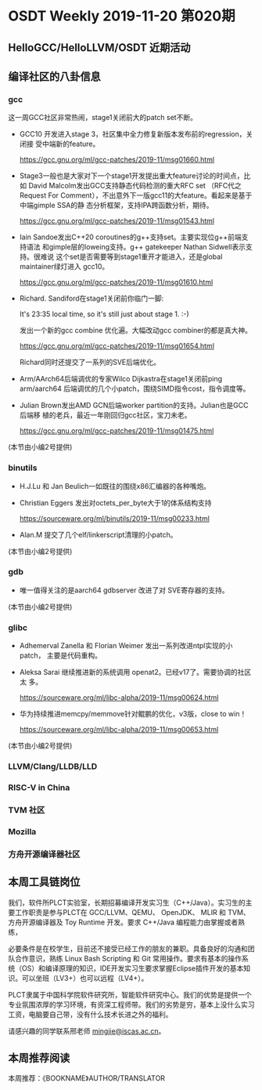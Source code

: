 # OSDT Weekly 2019-11-20 第020期

## HelloGCC/HelloLLVM/OSDT 近期活动

## 编译社区的八卦信息

### gcc

这一周GCC社区非常热闹，stage1关闭前大的patch set不断。

- GCC10 开发进入stage 3，社区集中全力修复新版本发布前的regression，关闭接
受中端新的feature。

  https://gcc.gnu.org/ml/gcc-patches/2019-11/msg01660.html

- Stage3一般也是大家对下一个stage1开发提出重大feature讨论的时间点，比如
  David Malcolm发出GCC支持静态代码检测的重大RFC set （RFC代之Request For
  Comment），不出意外下一版gcc11的大feature。看起来是基于中端gimple SSA的静
  态分析框架，支持IPA跨函数分析，期待。

    https://gcc.gnu.org/ml/gcc-patches/2019-11/msg01543.html

- Iain Sandoe发出C++20 coroutines的g++支持set。主要实现位g++前端支持语法
  和gimple层的loweing支持。g++ gatekeeper Nathan Sidwell表示支持。很难说
  这个set是否需要等到stage1重开才能进入，还是global maintainer绿灯进入
  gcc10。

    https://gcc.gnu.org/ml/gcc-patches/2019-11/msg01610.html

- Richard. Sandiford在stage1关闭前你临门一脚:

    It's 23:35 local time, so it's still just about stage 1. :-)

  发出一个新的gcc combine 优化遍。大幅改动gcc combiner的都是真大神。


    https://gcc.gnu.org/ml/gcc-patches/2019-11/msg01654.html


  Richard同时还提交了一系列的SVE后端优化。

- Arm/AArch64后端调优的专家Wilco Dijkastra在stage1关闭前ping arm/aarch64
  后端调优的几个小patch，围绕SIMD指令cost，指令调度等。

- Julian Brown发出AMD GCN后端worker partition的支持。Julian也是GCC后端移
  植的老兵，最近一年刚回归gcc社区，宝刀未老。

  https://gcc.gnu.org/ml/gcc-patches/2019-11/msg01475.html

(本节由小编2号提供)

### binutils

- H.J.Lu 和 Jan Beulich一如既往的围绕x86汇编器的各种嘴炮。
- Christian Eggers 发出对octets_per_byte大于1的体系结构支持

   https://sourceware.org/ml/binutils/2019-11/msg00233.html

- Alan.M 提交了几个elf/linkerscript清理的小patch。

(本节由小编2号提供)

### gdb

- 唯一值得关注的是aarch64 gdbserver 改进了对 SVE寄存器的支持。

(本节由小编2号提供)

### glibc

- Adhemerval Zanella 和 Florian Weimer 发出一系列改进ntpl实现的小patch，
  主要是代码重构。
- Aleksa Sarai 继续推进新的系统调用 openat2。已经v17了。需要协调的社区太
  多。

    https://sourceware.org/ml/libc-alpha/2019-11/msg00624.html

- 华为持续推进memcpy/memmove针对鲲鹏的优化，v3版，close to win！

    https://sourceware.org/ml/libc-alpha/2019-11/msg00653.html

(本节由小编2号提供)

### LLVM/Clang/LLDB/LLD

### RISC-V in China

### TVM 社区

### Mozilla

### 方舟开源编译器社区

## 本周工具链岗位

我们，软件所PLCT实验室，长期招募编译开发实习生（C++/Java）。实习生的主要工作职责是参与PLCT在 GCC/LLVM、QEMU、 OpenJDK、 MLIR 和 TVM、 方舟开源编译器及 Toy Runtime 开发。要求 C++/Java 编程能力由掌握或者熟练，

必要条件是在校学生，目前还不接受已经工作的朋友的兼职。具备良好的沟通和团队合作意识，熟练 Linux Bash Scripting 和 Git 常用操作。要求有基本的操作系统（OS）和编译原理的知识，IDE开发实习生要求掌握Eclipse插件开发的基本知识。可以坐班（LV3+）也可以远程（LV4+）。

PLCT隶属于中国科学院软件研究所，智能软件研究中心。我们的优势是提供一个专业氛围浓厚的学习环境，有资深工程师带。我们的劣势是穷，基本上没什么实习工资，电脑要自己带，没有什么技术长进之外的福利。

请感兴趣的同学联系邢老师 mingjie@iscas.ac.cn。

## 本周推荐阅读

本周推荐：《BOOKNAME》AUTHOR/TRANSLATOR
